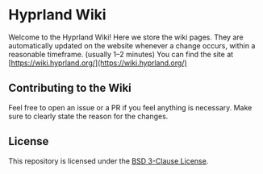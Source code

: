 # Hyprland Wiki

Welcome to the Hyprland Wiki! Here we store the wiki pages. They are automatically updated on the
website whenever a change occurs, within a reasonable timeframe. (usually 1–2 minutes)
You can find the site at [https://wiki.hyprland.org/](https://wiki.hyprland.org/)

## Contributing to the Wiki

Feel free to open an issue or a PR if you feel anything is necessary.
Make sure to clearly state the reason for the changes.

## License

This repository is licensed under the [BSD 3-Clause License](LICENSE).
